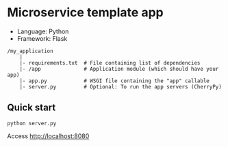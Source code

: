 # Microservice template app

* Language: Python
* Framework: Flask

```
/my_application
    |
    |- requirements.txt  # File containing list of dependencies
    |- /app              # Application module (which should have your app)
    |- app.py            # WSGI file containing the "app" callable
    |- server.py         # Optional: To run the app servers (CherryPy)
```


## Quick start 

```
python server.py
```
Access [http://localhost:8080](http://localhost:8080)